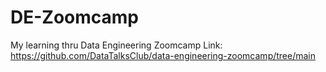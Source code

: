 # DE-Zoomcamp
My learning thru Data Engineering Zoomcamp
Link: https://github.com/DataTalksClub/data-engineering-zoomcamp/tree/main
